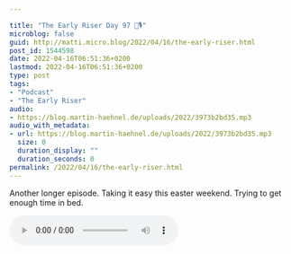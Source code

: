 ```yaml
---

title: "The Early Riser Day 97 🌅🎙"
microblog: false
guid: http://matti.micro.blog/2022/04/16/the-early-riser.html
post_id: 1544598
date: 2022-04-16T06:51:36+0200
lastmod: 2022-04-16T06:51:36+0200
type: post
tags:
- "Podcast"
- "The Early Riser"
audio:
- https://blog.martin-haehnel.de/uploads/2022/3973b2bd35.mp3
audio_with_metadata:
- url: https://blog.martin-haehnel.de/uploads/2022/3973b2bd35.mp3
  size: 0
  duration_display: ""
  duration_seconds: 0
permalink: /2022/04/16/the-early-riser.html
---
```

Another longer episode. Taking it easy this easter weekend. Trying to get enough time in bed.

<audio controls="controls" src="https://blog.martin-haehnel.de/uploads/2022/3973b2bd35.mp3" preload="metadata" />

